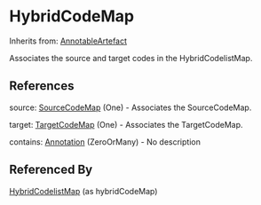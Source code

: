 
# HybridCodeMap

Inherits from: [AnnotableArtefact](../Base/AnnotableArtefact.md)



Associates the source and target codes in the HybridCodelistMap.



## References

source: [SourceCodeMap](SourceCodeMap.md) (One) - Associates the SourceCodeMap.

target: [TargetCodeMap](TargetCodeMap.md) (One) - Associates the TargetCodeMap.

contains: [Annotation](../Base/Annotation.md) (ZeroOrMany) - No description



## Referenced By

[HybridCodelistMap](HybridCodelistMap.md) (as hybridCodeMap)


